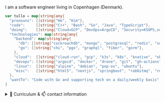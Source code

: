 I am a software engineer living in Copenhagen (Denmark). 

```go
var tullo = map[string]any{
  "pronouns": []string{"He", "Him"},
  "code":     []string{"C++", "Bash", "Go", "Java", "TypeScript"},
  "doing":    []string{"Cloud=GCP", "DevOps=ArgoCD", "Security=KSOPS,sealed-secrets"},
  "technologies": map[string]any{
    "backend": map[string]any{
      "db": []string{"cockroachdb", "mongo", "postgresql", "redis", "sqlite"},
      "go": []string{"chi", "pgx", "graphql", "fiber", "gorm"},
    },
    "cloud":  []string{"cloud-run", "gcp", "k3s", "k8s", "knative", "okteto", "vercel"},
    "devops": []string{"argocd", "docker", "drone", "git", "gh-actions", "k8s", "sealed-secrets", "terraform"},
    "linux":  []string{"alpine", "debian", "pop-os", "ubuntu"},
    "misc":   []string{"html5", "nextjs", "springboot", "rabbitmq", "rust"},
  },
  "wantTo": "Code with Go and supporting tech on a daily/weekly basis",
}
```

<details>
<summary>🔰 Curriculum & 📫 contact information</summary>

### Test Automation (2023)
- Focus is on automating testing effort using Cuccumber/Gherking
- Exploratory testing, analysis, bug reporting

### DevOps Engineer (2021)

Responsibilities:
- Automation (orchestrate systems provisioning, processes with Ansible)
- Keep the lights on (day-to-day administration)
- Support developers

### Java and Alfresco Contractor (2014–2019)

Freelance software development and consulting with focus on current technology stacks.

### Business Owner (2015-2016)

Distributed exclusive high quality champagne (HATT et SÖNER) and premium vodka (Virtuous Vodka) in the greater Copenhagen area.

### Senior Alfresco Developer (2011-2013)

Worked with Alfresco - an open source Java based Enterprise Content Management product.

### Freelance IT Consultant (2006-2013)

Freelance agile software development consulting focusing on the Java EE 5 platform and Java EE 5 servers including more lightweight frameworks
such as Spring and Hibernate. Helping create better, higher quality software faster.

### Software Engineer (2010-2011)

Customization of a Java-based POS system (Java POS) to Danish conditions.

Development of a centrally controlled marketing system for publishment of current offers to the POS systems displays via push functionality.

Integration of a wireless self-scanning solution and peripherals addressable via the Java POS API.

### IT-Consultant, Project Department (2008-2010)

Porting of existing system integrations to Apache Camel (an open source integration framework), as well as development of new integrations.

### System Developer (2008)

Design of a system-to-system interface (XML schemas and WSDL files) that described the web service operations which finance, portal and other stakeholders may use to interact with the electronic registration (e-TL) engine.

### Developer (2007)

Webservice orchestrations implementing business rules in a big SOA based project setup.

### Developer (2007)

Development of new features for a new web based management system.

### Developer (2006-2007)

Development of core components of a software solution that 120+ banks were using with sales of pension plans in mind.

### Developer (2006)

Localization of Tele2 front- and backend to French conditions. Adaptating the existing code base against external interfaces such as the French version of RKI (customer rating).

### CTO, Partner (2002-2005)

Development of concept, design and programming of an eCommerce platform that formed the base for the company that I founded and ran together with my business partner.

### Developer (2001)

Realisation of planned new features in the company's product - Caput Community System.

---

## Contact details

- <a href="tel:+4553800816">+45 53800816</a>
- [![Mail](https://img.shields.io/badge/ProtonMail-8B89CC?style=for-the-badge&logo=protonmail&logoColor=white)](mailto:tullo@proton.me)
- [![Twitter](https://img.shields.io/badge/amstutzIT%20-%231DA1F2.svg?&style=for-the-badge&logo=Twitter&logoColor=white)](https://twitter.com/amstutzIT)
- [![LinkedIn](https://img.shields.io/badge/linkedin%20-%230077B5.svg?&style=for-the-badge&logo=linkedin&logoColor=white)](https://www.linkedin.com/in/amstutzit/)
- Copenhagen, Denmark

</details>
